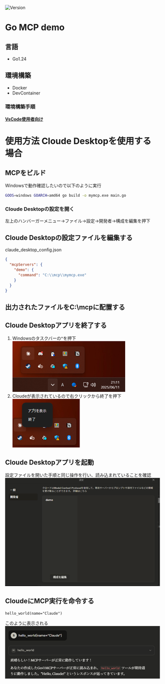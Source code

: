 ![Version](https://img.shields.io/badge/Version-1.0.0-green)
# Go MCP demo
## 言語
* Go1.24
## 環境構築
* Docker
* DevContainer
### 環境構築手順
#### [VsCode使用者向け](./docs/VsCodeDevContainer.md)

# 使用方法 Cloude Desktopを使用する場合
## MCPをビルド
Windowsで動作確認したいので以下のように実行
```bash
GOOS=windows GOARCH=amd64 go build -o mymcp.exe main.go
```
### Cloude Desktopの設定を開く
左上のハンバーガーメニュー→ファイル→設定→開発者→構成を編集を押下

## Cloude Desktopの設定ファイルを編集する
claude_desktop_config.json
```json
{
  "mcpServers": {
    "demo": {
      "command": "C:\\mcp\\mymcp.exe"
    }
  }
}
```
## 出力されたファイルをC:\mcpに配置する

## Cloude Desktopアプリを終了する
1. Windowsのタスクバーの^を押下<br>
![alt text](img/image.png)
2. Cloudeが表示されているので右クリックから終了を押下<br>
![alt text](img/taskkill.png)

## Cloude Desktopアプリを起動
設定ファイルを開いた手順と同じ操作を行い、読み込まれていることを確認<br>
![alt text](img/Confirmation.png)
## CloudeにMCP実行を命令する
```
hello_world(name="Claude")
```
このように表示される<br>
![alt text](img/completion.png)

